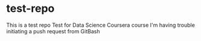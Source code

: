 # test-repo
This is a test repo
Test for Data Science Coursera course
I'm having trouble initiating a push request from GitBash
